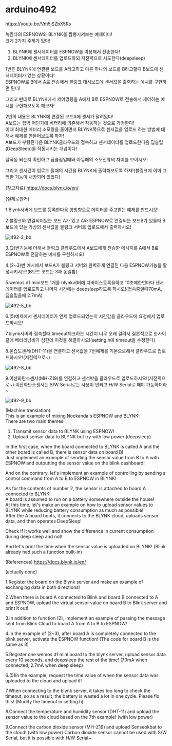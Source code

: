 # arduino492

https://youtu.be/Vm5jSZbX5Rs

녹칸다의 ESPNOW와 BLYNK를 짬뽕시켜보는 예제이다!<BR>
크게 2가지 주제가 있다!<BR>
1. BLYNK에 센서데이터를 ESPNOW를 이용해서 전송한다!<BR>
2. BLYNK에 센서데이터를 업로드하되 저전력으로 시도한다(deepsleep)

1번은 BLYNK에 연결된 보드를 A라고하고 다른 하나의 보드를 B라고할때 B보드에 센서데이터가 있는 상황이다!<BR>
ESPNOW로 B에서 A로 전송해서 블링크 대시보드에 센서값을 출력하는 예시를 구현하면 된다!

그리고 반대로 BLYNK에서 제어명령을 A에서 B로 ESPNOW로 전송해서 제어하는 예시를 구현해보도록 해보자!

2번의 내용은 BLYNK에 연결된 보드A에 센서가 달려있다!<BR>
A보드는 집밖 어딘가에 베터리에 의존해서 작동하는 것으로 가정한다!<BR>
이때 최대한 베터리 소모량을 줄이면서 BLYNK쪽으로 센서값을 업로드 하는 방법에 대해서 예제를 만들어보도록 하자!<BR>
A보드가 부팅된다음 BLYNK클라우드와 접속하고 센서데이터를 업로드한다음 딥슬립(DeepSleep)을 작동시키는 개념이다!<BR>

잘작동 되는지 확인하고 딥슬립일때와 아닐때의 소모전류의 차이를 보이시오!

그리고 센서값이 업로드 될때의 시간을 BLYNK에 출력해보도록 하자!(블링크에 이미 그러한 기능이 내장되어 있었다)

(참고자료)
https://docs.blynk.io/en/


(실제로한거)

1.Blynk서버에 보드를 등록한다음 양방향으로 데이터를 주고받는 예제를 만드시오!

2.블링크와 연결되어있는 보드 A가 있고 A와 ESPNOW로 연결되는 보드B가 있을때 B보드에 있는 가상의 센서값을 블링크 서버로 업로드해서 출력하시오!

![492-2_bb](https://user-images.githubusercontent.com/106683637/171864210-482691fe-cf05-448b-af47-f82f072060a6.jpg)
  
3.(2)번기능에 더해서 블링크 클라우드에서 A보드에게 전송한 메시지를 A에서 B로 ESPNOW로 전달하는 예시를 구현하시오!

4.(2~3)번 예시에서 보드A가 블링크 서버와 완벽하게 연결된 다음 ESPNOW기능을 활성시키시오!(B보드 코드는 3과 동일함)

5.wemos d1 mini보드 1개를 blynk서버에 디바이스등록을하고 10초에한번마다 센서데이터를 업로드하고 나머지 시간에는 deepsleep하도록 하시오!(접속중일때70mA, 딥슬립을때 2.7mA)

![492-5_bb](https://user-images.githubusercontent.com/106683637/171864222-2e740016-a347-47d5-b83b-806dfabee441.jpg) 
  
6.(5)예제에서 센서데이터가 언제 업로드되었는지 시간값을 클라우드에 요청해서 업로드하시오!

7.blynk서버와 접속할때 timeout체크하는 시간이 너무 오래 걸려서 결론적으로 한사이클에 베터리낭비가 심한데 이것을 해결하시오!(setting.h에 timeout을 수정한다)

8.온습도센서(DHT-11)을 연결하고 센서값을 7번예제를 기본으로해서 클라우드로 업로드하시오!(저전력으로~)

![492-8_bb](https://user-images.githubusercontent.com/106683637/171864221-680a435b-2f66-4eac-aa73-376d01624e2e.jpg)
  
9.이산화탄소센서(MH-Z19)를 연결하고 센석밧을 클라우드로 업로드하시오!(저전력으로~)
이산화탄소센서는 S/W Serial로는 사용이 안되고 H/W Serial로 해야 가능하더라~
  
![492-9_bb](https://user-images.githubusercontent.com/106683637/171864215-9eb5b980-aff2-4e20-a5d8-f575f37658d3.jpg)
  
(Machine translation)<BR>
This is an example of mixing Nockanda's ESPNOW and BLYNK!<BR>
There are two main themes!<BR>
1. Transmit sensor data to BLYNK using ESPNOW!<BR>
2. Upload sensor data to BLYNK but try with low power (deepsleep)

In the first case, when the board connected to BLYNK is called A and the other board is called B, there is sensor data on board B!<BR>
Just implement an example of sending the sensor value from B to A with ESPNOW and outputting the sensor value on the blink dashboard!

And on the contrary, let's implement an example of controlling by sending a control command from A to B to ESPNOW in BLYNK!

As for the contents of number 2, the sensor is attached to board A connected to BLYNK!<BR>
A board is assumed to run on a battery somewhere outside the house!<BR>
At this time, let's make an example on how to upload sensor values ​​to BLYNK while reducing battery consumption as much as possible!<BR>
After the A board boots, it connects to the BLYNK cloud, uploads sensor data, and then operates DeepSleep!

Check if it works well and show the difference in current consumption during deep sleep and not!

And let's print the time when the sensor value is uploaded on BLYNK! (Blink already had such a function built-in)

(References)
https://docs.blynk.io/en/

(actually done)

1.Register the board on the Blynk server and make an example of exchanging data in both directions!

2.When there is board A connected to Blink and board B connected to A and ESPNOW, upload the virtual sensor value on board B to Blink server and print it out!

3.In addition to function (2), implement an example of passing the message sent from Blink Cloud to board A from A to B to ESPNOW!

4.In the example of (2~3), after board A is completely connected to the blink server, activate the ESPNOW function! (The code for board B is the same as 3)

5.Register one wemos d1 mini board to the blynk server, upload sensor data every 10 seconds, and deepsleep the rest of the time! (70mA when connected, 2.7mA when deep sleep)

6.(5)In the example, request the time value of when the sensor data was uploaded to the cloud and upload it!

7.When connecting to the blynk server, it takes too long to check the timeout, so as a result, the battery is wasted a lot in one cycle. Please fix this! (Modify the timeout in setting.h)

8.Connect the temperature and humidity sensor (DHT-11) and upload the sensor value to the cloud based on the 7th example! (with low power)

9.Connect the carbon dioxide sensor (MH-Z19) and upload Senseokbat to the cloud! (with low power)
Carbon dioxide sensor cannot be used with S/W Serial, but it is possible with H/W Serial~
